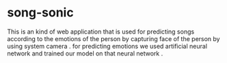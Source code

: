 # song-sonic
This is an kind of web application that is used for predicting songs according to the emotions of the person by capturing face of the person by using system camera .
for predicting emotions we used artificial neural network and trained our model on that neural network .
